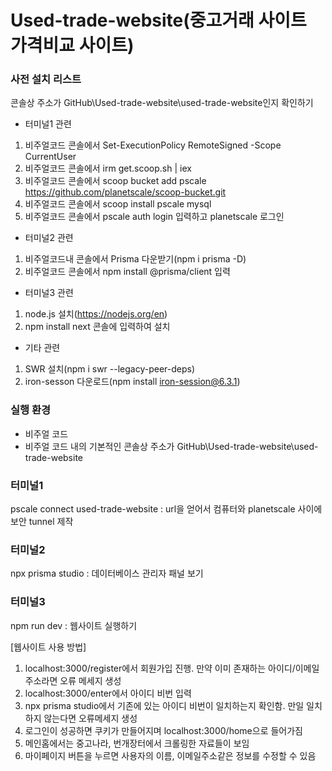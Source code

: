 # Used-trade-website(중고거래 사이트 가격비교 사이트)

### 사전 설치 리스트
콘솔상 주소가 GitHub\Used-trade-website\used-trade-website인지 확인하기

* 터미널1 관련
1. 비주얼코드 콘솔에서 Set-ExecutionPolicy RemoteSigned -Scope CurrentUser
2. 비주얼코드 콘솔에서 irm get.scoop.sh | iex
3. 비주얼코드 콘솔에서 scoop bucket add pscale https://github.com/planetscale/scoop-bucket.git
4. 비주얼코드 콘솔에서 scoop install pscale mysql
5. 비주얼코드 콘솔에서 pscale auth login 입력하고 planetscale 로그인


* 터미널2 관련
1. 비주얼코드내 콘솔에서 Prisma 다운받기(npm i prisma -D)
2. 비주얼코드 콘솔에서 npm install @prisma/client 입력


* 터미널3 관련
1. node.js 설치(https://nodejs.org/en)
3. npm install next 콘솔에 입력하여 설치


* 기타 관련
1. SWR 설치(npm i swr --legacy-peer-deps)
2. iron-sesson 다운로드(npm install iron-session@6.3.1)




### 실행 환경
* 비주얼 코드
* 비주얼 코드 내의 기본적인 콘솔상 주소가 GitHub\Used-trade-website\used-trade-website




### 터미널1
pscale connect used-trade-website : url을 얻어서 컴퓨터와 planetscale 사이에 보안 tunnel 제작

### 터미널2
npx prisma studio : 데이터베이스 관리자 패널 보기

### 터미널3
npm run dev : 웹사이트 실행하기


[웹사이트 사용 방법]
1. localhost:3000/register에서 회원가입 진행. 만약 이미 존재하는 아이디/이메일주소라면 오류 메세지 생성
1. localhost:3000/enter에서 아이디 비번 입력
2. npx prisma studio에서 기존에 있는 아이디 비번이 일치하는지 확인함. 만일 일치하지 않는다면 오류메세지 생성
3. 로그인이 성공하면 쿠키가 만들어지며 localhost:3000/home으로 들어가짐
4. 메인홈에서는 중고나라, 번개장터에서 크롤링한 자료들이 보임
5. 마이페이지 버튼을 누르면 사용자의 이름, 이메일주소같은 정보를 수정할 수 있음


